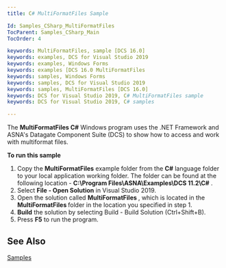 ```yaml
---
title: C# MultiFormatFiles Sample

Id: Samples_CSharp_MultiFormatFiles
TocParent: Samples_CSharp_Main
TocOrder: 4

keywords: MultiFormatFiles, sample [DCS 16.0]
keywords: examples, DCS for Visual Studio 2019
keywords: examples, Windows Forms
keywords: examples [DCS 16.0 MultiFormatFiles
keywords: samples, Windows Forms
keywords: samples, DCS for Visual Studio 2019
keywords: samples, MultiFormatFiles [DCS 16.0]
keywords: DCS for Visual Studio 2019, C# MultiFormatFiles sample
keywords: DCS for Visual Studio 2019, C# samples

---
```


The **MultiFormatFiles C#** Windows program uses the .NET Framework and ASNA's Datagate Component Suite (DCS) to show how to access and work with multiformat files. 

**To run this sample** 

1. Copy the **MultiFormatFiles** example folder from the **C#** 
                                language folder to your local application working folder.  The folder can
                                be found at the following location - **C:\Program Files\ASNA\Examples\DCS
                                    11.2\C#** .
2. Select **File - Open Solution** 
                                in Visual Studio 2019.
3. Open the solution called **<strong>MultiFormatFiles** </strong>,
                                which is located in the **<strong>MultiFormatFiles** </strong>folder
                                in the location you specified in step 1.
4. **Build** 
                                the solution by selecting Build - Build Solution (Ctrl+Shift+B).
5. Press **F5**  to run the program.

## See Also

[Samples](samples-main.html)
